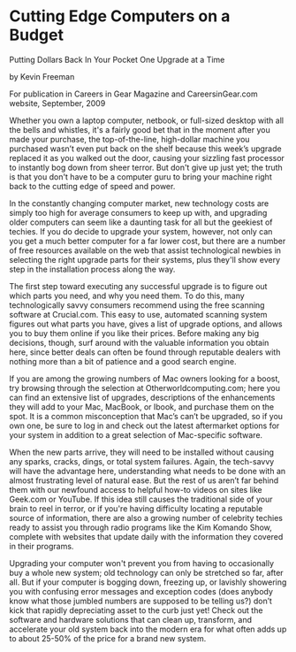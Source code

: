# Cutting Edge Computers on a Budget

Putting Dollars Back In Your Pocket One Upgrade at a Time

by Kevin Freeman

For publication in Careers in Gear Magazine and CareersinGear.com website, September, 2009

Whether you own a laptop computer, netbook, or full-sized desktop with all the bells and whistles, it's a fairly good bet that in the moment after you made your purchase, the top-of-the-line, high-dollar machine you purchased wasn’t even put back on the shelf because this week’s upgrade replaced it as you walked out the door, causing your sizzling fast processor to instantly bog down from sheer terror. But don't give up just yet; the truth is that you don't have to be a computer guru to bring your machine right back to the cutting edge of speed and power.

In the constantly changing computer market, new technology costs are simply too high for average consumers to keep up with, and upgrading older computers can seem like a daunting task for all but the geekiest of techies. If you do decide to upgrade your system, however, not only can you get a much better computer for a far lower cost, but there are a number of free resources available on the web that assist technological newbies in selecting the right upgrade parts for their systems, plus they'll show every step in the installation process along the way.

The first step toward executing any successful upgrade is to figure out which parts you need, and why you need them. To do this, many technologically savvy consumers recommend using the free scanning software at Crucial.com. This easy to use, automated scanning system figures out what parts you have, gives a list of upgrade options, and allows you to buy them online if you like their prices. Before making any big decisions, though, surf around with the valuable information you obtain here, since better deals can often be found through reputable dealers with nothing more than a bit of patience and a good search engine.

If you are among the growing numbers of Mac owners looking for a boost, try browsing through the selection at Otherworldcomputing.com; here you can find an extensive list of upgrades, descriptions of the enhancements they will add to your Mac, MacBook, or Ibook, and purchase them on the spot. It is a common misconception that Mac’s can’t be upgraded, so if you own one, be sure to log in and check out the latest aftermarket options for your system in addition to a great selection of Mac-specific software.  

When the new parts arrive, they will need to be installed without causing any sparks, cracks, dings, or total system failures. Again, the tech-savvy will have the advantage here, understanding what needs to be done with an almost frustrating level of natural ease. But the rest of us aren’t far behind them with our newfound access to helpful how-to videos on sites like Geek.com or YouTube. If this idea still causes the traditional side of your brain to reel in terror, or if you're having difficulty locating a reputable source of information, there are also a growing number of celebrity techies ready to assist you through radio programs like the Kim Komando Show, complete with websites that update daily with the information they covered in their programs.  

Upgrading your computer won't prevent you from having to occasionally buy a whole new system; old technology can only be stretched so far, after all. But if your computer is bogging down, freezing up, or lavishly showering you with confusing error messages and exception codes (does anybody know what those jumbled numbers are supposed to be telling us?) don’t kick that rapidly depreciating asset to the curb just yet! Check out the software and hardware solutions that can clean up, transform, and accelerate your old system back into the modern era for what often adds up to about 25-50% of the price for a brand new system.

